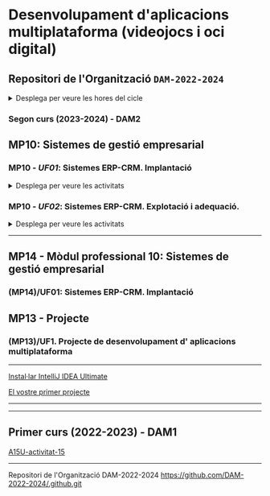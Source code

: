 # Desenvolupament d'aplicacions multiplataforma (videojocs i oci digital)

## Repositori de l'Organització **```DAM-2022-2024```**

<details><summary>Desplega per veure les hores del cicle</summary>

## Curs 1r de DAM

|Mòduls professionals|Hores|
|----|----:|
|MP01 - Sistemes informàtics|121|
|MP02 - Bases de dades|110|
|MP03 - Programació|187|
|MP04 - Llenguatges de marques i sistemes de gestió d’informació|77|
|MP05 - Entorns de desenvolupament|55|
|MP06 - Accés a dades|88|
|MP11 - Formació i orientació laboral|66|
|MP12 - Empresa i iniciativa emprenedora|66|
|MP15 - Game design|33|
|MP16 - Disseny 2D i 3D|88|
|**Total primer curs**|**891**|

## Curs 2n de DAM
|Mòduls professionals|Hores|
|----|----:|
|MP07. Desenvolupament d’interfícies|88|
|MP08. Programació multimèdia i dispositius mòbils|77|
|MP09. Programació de serveis i processos|55|
|MP10. Sistemes de gestió empresarial|55|
|MP13. Projecte|297|
|MP17. Programació de videojocs 2D i 3D|154|
|MP14. Formació en centres de treball|383|
|**Total segon curs**|**1109**|

## Cicle de DAM

|Curs|Hores|
|----|----:|
|Total primer curs|891|
|Total segon curs|1109|
|**Total cicle**|**2000**|

<hr>
</details>

### Segon curs (2023-2024) - DAM2

## MP10: **Sistemes de gestió empresarial**

### MP10 - ***UF01***: Sistemes ERP-CRM. Implantació

<details><summary>Desplega per veure les activitats</summary>

> <hr>

> [**A01U** - Activitat 1 - Instal·lació i configuració servidor d'Odoo 13](https://github.com/DAM-2022-2024/dam-mp10-uf01-a01u)
>  
> [**A02U** - Activitat 2 - Creació de la vostra pròpia empresa](https://github.com/DAM-2022-2024/dam-mp10-uf01-a02u)
>  
> [**A03U** - Activitat 3 - Creació de productes](https://github.com/DAM-2022-2024/dam-mp10-uf01-a03u)
> <hr>
</details>

### MP10 - ***UF02***: Sistemes ERP-CRM. Explotació i adequació.

<details><summary>Desplega per veure les activitats</summary>

> <hr>
> bla, bla, bla.
> <hr>

</details>
  

<hr>

## MP14 - Mòdul professional 10: **Sistemes de gestió empresarial**

### (MP14)/UF01: Sistemes ERP-CRM. Implantació

## MP13 - Projecte

### (MP13)/UF1. Projecte de desenvolupament d' aplicacions multiplataforma

<hr>

[Instal·lar IntelliJ IDEA Ultimate](https://github.com/DAM-2022-2024/intelliJ-IDEA.git)

[El vostre primer projecte](https://github.com/DAM-2022-2024/primeraAplicacio.git)

<hr>

****

## Primer curs (2022-2023) - DAM1


[A15U-activitat-15](https://github.com/DAM-2022-2024/A15U-activitat-15)

****

Repositori de l'Organització DAM-2022-2024  https://github.com/DAM-2022-2024/.github.git